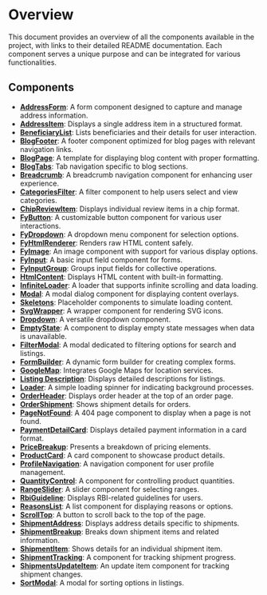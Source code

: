 # Overview

This document provides an overview of all the components available in the project, with links to their detailed README documentation. Each component serves a unique purpose and can be integrated for various functionalities.

## Components

* **[AddressForm](/src/components/address-form/README.md)**: A form component designed to capture and manage address information.
* **[AddressItem](/src/components/address-item/README.md)**: Displays a single address item in a structured format.
* **[BeneficiaryList](/src/components/beneficiary-list/README.md)**: Lists beneficiaries and their details for user interaction.
* **[BlogFooter](/src/components/blog-footer/README.md)**: A footer component optimized for blog pages with relevant navigation links.
* **[BlogPage](/src/components/blog-page/README.md)**: A template for displaying blog content with proper formatting.
* **[BlogTabs](/src/components/blog-tabs/README.md)**: Tab navigation specific to blog sections.
* **[Breadcrumb](/src/components/breadcrumb/README.md)**: A breadcrumb navigation component for enhancing user experience.
* **[CategoriesFilter](/src/components/categories-filter/README.md)**: A filter component to help users select and view categories.
* **[ChipReviewItem](/src/components/chip-review-item/README.md)**: Displays individual review items in a chip format.
* **[FyButton](/src/components/core/fy-button/README.md)**: A customizable button component for various user interactions.
* **[FyDropdown](/src/components/core/fy-dropdown/README.md)**: A dropdown menu component for selection options.
* **[FyHtmlRenderer](/src/components/core/fy-html-renderer/README.md)**: Renders raw HTML content safely.
* **[FyImage](/src/components/core/fy-image/README.md)**: An image component with support for various display options.
* **[FyInput](/src/components/core/fy-input/README.md)**: A basic input field component for forms.
* **[FyInputGroup](/src/components/core/fy-input-group/README.md)**: Groups input fields for collective operations.
* **[HtmlContent](/src/components/core/html-content/README.md)**: Displays HTML content with built-in formatting.
* **[InfiniteLoader](/src/components/core/infinite-loader/README.md)**: A loader that supports infinite scrolling and data loading.
* **[Modal](/src/components/core/modal/README.md)**: A modal dialog component for displaying content overlays.
* **[Skeletons](/src/components/core/skeletons/README.md)**: Placeholder components to simulate loading content.
* **[SvgWrapper](/src/components/core/svgWrapper/README.md)**: A wrapper component for rendering SVG icons.
* **[Dropdown](/src/components/dropdown/README.md)**: A versatile dropdown component.
* **[EmptyState](/src/components/empty-state/README.md)**: A component to display empty state messages when data is unavailable.
* **[FilterModal](/src/components/filter-modal/README.md)**: A modal dedicated to filtering options for search and listings.
* **[FormBuilder](/src/components/form-builder/README.md)**: A dynamic form builder for creating complex forms.
* **[GoogleMap](/src/components/google-map/README.md)**: Integrates Google Maps for location services.
* **[Listing Description](/src/components/listing-description/README.md)**: Displays detailed descriptions for listings.
* **[Loader](/src/components/loader/README.md)**: A simple loading spinner for indicating background processes.
* **[OrderHeader](/src/components/order-header/README.md)**: Displays order header at the top of an order page.
* **[OrderShipment](/src/components/order-shipment/README.md)**: Shows shipment details for orders.
* **[PageNotFound](/src/components/page-not-found/README.md)**: A 404 page component to display when a page is not found.
* **[PaymentDetailCard](/src/components/payment-detail-card/README.md)**: Displays detailed payment information in a card format.
* **[PriceBreakup](/src/components/price-breakup/README.md)**: Presents a breakdown of pricing elements.
* **[ProductCard](/src/components/product-card/README.md)**: A card component to showcase product details.
* **[ProfileNavigation](/src/components/profile-navigation/README.md)**: A navigation component for user profile management.
* **[QuantityControl](/src/components/quantity-control/README.md)**: A component for controlling product quantities.
* **[RangeSlider](/src/components/range-slider/README.md)**: A slider component for selecting ranges.
* **[RbiGuideline](/src/components/rbi-guideline/README.md)**: Displays RBI-related guidelines for users.
* **[ReasonsList](/src/components/reasons-list/README.md)**: A list component for displaying reasons or options.
* **[ScrollTop](/src/components/scroll-top/README.md)**: A button to scroll back to the top of the page.
* **[ShipmentAddress](/src/components/shipment-address/README.md)**: Displays address details specific to shipments.
* **[ShipmentBreakup](/src/components/shipment-breakup/README.md)**: Breaks down shipment items and related information.
* **[ShipmentItem](/src/components/shipment-item/README.md)**: Shows details for an individual shipment item.
* **[ShipmentTracking](/src/components/shipment-tracking/README.md)**: A component for tracking shipment progress.
* **[ShipmentsUpdateItem](/src/components/shipments-update-item/README.md)**: An update item component for tracking shipment changes.
* **[SortModal](/src/components/sort-modal/README.md)**: A modal for sorting options in listings.
